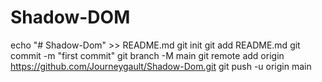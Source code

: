 # Shadow-DOM
echo "# Shadow-Dom" >> README.md
git init
git add README.md
git commit -m "first commit"
git branch -M main
git remote add origin https://github.com/Journeygault/Shadow-Dom.git
git push -u origin main
